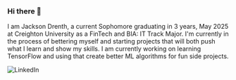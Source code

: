 ### Hi there 👋

I am Jackson Drenth, a current Sophomore graduating in 3 years, May 2025 at Creighton University as a FinTech and BIA: IT Track Major. I'm currently in the process of bettering myself and starting projects that will both push what I learn and show my skills. I am currently working on learning TensorFlow and using that create better ML algorithms for fun side projects.

![LinkedIn](https://img.shields.io/badge/LinkedIn-#0A66C2?style=for-the-badge&logo=LinkedIn&logoColor=White)

<!--
**jacksondrenth/jacksondrenth** is a ✨ _special_ ✨ repository because its `README.md` (this file) appears on your GitHub profile.

Here are some ideas to get you started:

- 🔭 I’m currently working on ...
- 🌱 I’m currently learning ...
- 👯 I’m looking to collaborate on ...
- 🤔 I’m looking for help with ...
- 💬 Ask me about ...
- 📫 How to reach me: ...
- 😄 Pronouns: ...
- ⚡ Fun fact: ...
-->
